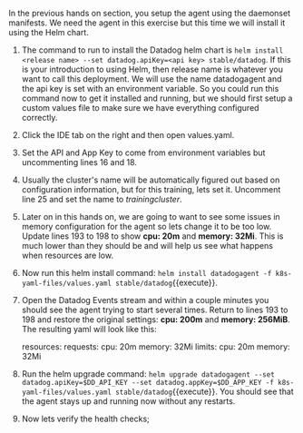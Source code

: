 In the previous hands on section, you setup the agent using the daemonset manifests. We need the agent in this exercise but this time we will install it using the Helm chart. 

1. The command to run to install the Datadog helm chart is `helm install <release name> --set datadog.apiKey=<api key> stable/datadog`. If this is your introduction to using Helm, then release name is whatever you want to call this deployment. We will use the name datadogagent and the api key is set with an environment variable. So you could run this command now to get it installed and running, but we should first setup a custom values file to make sure we have everything configured correctly.
1. Click the IDE tab on the right and then open values.yaml.
1. Set the API and App Key to come from environment variables but uncommenting lines 16 and 18.
1. Usually the cluster's name will be automatically figured out based on configuration information, but for this training, lets set it. Uncomment line 25 and set the name to *trainingcluster*.
1. Later on in this hands on, we are going to want to see some issues in memory configuration for the agent so lets change it to be too low. Update lines 193 to 198 to show **cpu: 20m** and **memory: 32Mi**. This is much lower than they should be and will help us see what happens when resources are low.
1. Now run this helm install command: `helm install datadogagent -f k8s-yaml-files/values.yaml stable/datadog`{{execute}}.
1. Open the Datadog Events stream and within a couple minutes you should see the agent trying to start several times. Return to lines 193 to 198 and restore the original settings: **cpu: 200m** and **memory: 256MiB**.
    The resulting yaml will look like this:
    
      resources: 
        requests:
          cpu: 20m
          memory: 32Mi
        limits:
          cpu: 20m
          memory: 32Mi
          
1. Run the helm upgrade command: `helm upgrade datadogagent --set datadog.apiKey=$DD_API_KEY --set datadog.appKey=$DD_APP_KEY -f k8s-yaml-files/values.yaml stable/datadog`{{execute}}. You should see that the agent stays up and running now without any restarts.
1. Now lets verify the health checks;